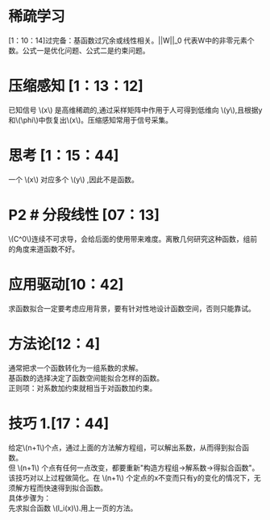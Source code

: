 # 稀疏学习    

[1：10：14]过完备：基函数过冗余或线性相关。||W||_0 代表W中的非零元素个数。公式一是优化问题、公式二是约束问题。      

# 压缩感知 [1：13：12]   

已知信号 \\(x\\) 是高维稀疏的,通过采样矩阵中作用于人可得到低维向 \\(y\\),且根据y和\\(\phi\\)中恢复出\\(x\\)。压缩感知常用于信号采集。   



# 思考 [1：15：44]    

一个 \\(x\\) 对应多个 \\(y\\) ,因此不是函数。    



# P2 # 分段线性 [07：13]
\\(C^0\\)连续不可求导，会给后面的使用带来难度。离散几何研究这种函数，组前的角度来道函数不好。    

# 应用驱动[10：42]    

求函数拟合一定要考虑应用背景，要有针对性地设计函数空间，否则只能靠试。    


# 方法论[12：4]   

通常把求一个函数转化为一组系数的求解。    
基函数的选择决定了函数空间能拟合怎样的函数。    
正则项：对系数加约束就相当于对函数加约束。    


# 技巧 1.[17：44]   

给定\\(n+1\\)个点，通过上面的方法解方程组，可以解出系数，从而得到拟合函数。   
但 \\(n+1\\) 个点有任何一点改变，都要重新"构造方程组→解系数→得拟合函数"。    
该技巧对以上过程做简化。在 \\(n+1\\) 个定点的x不变而只有y的变­化的情况下，无须解方程而快速得到拟合函数。    
具体步骤为：     
先求拟合函数 \\(l_i(x)\\).用上一页的方法。    
